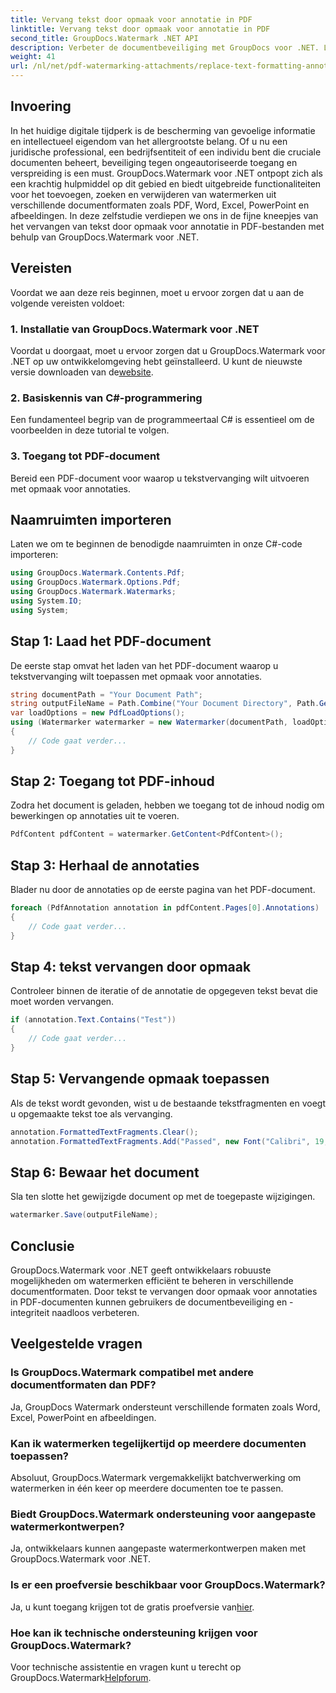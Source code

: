 ```yaml
---
title: Vervang tekst door opmaak voor annotatie in PDF
linktitle: Vervang tekst door opmaak voor annotatie in PDF
second_title: GroupDocs.Watermark .NET API
description: Verbeter de documentbeveiliging met GroupDocs voor .NET. Leer hoe u tekst moeiteloos kunt vervangen door opmaak voor annotaties in PDF-bestanden.
weight: 41
url: /nl/net/pdf-watermarking-attachments/replace-text-formatting-annotation-pdf/
---
```

## Invoering
In het huidige digitale tijdperk is de bescherming van gevoelige informatie en intellectueel eigendom van het allergrootste belang. Of u nu een juridische professional, een bedrijfsentiteit of een individu bent die cruciale documenten beheert, beveiliging tegen ongeautoriseerde toegang en verspreiding is een must. GroupDocs.Watermark voor .NET ontpopt zich als een krachtig hulpmiddel op dit gebied en biedt uitgebreide functionaliteiten voor het toevoegen, zoeken en verwijderen van watermerken uit verschillende documentformaten zoals PDF, Word, Excel, PowerPoint en afbeeldingen. In deze zelfstudie verdiepen we ons in de fijne kneepjes van het vervangen van tekst door opmaak voor annotatie in PDF-bestanden met behulp van GroupDocs.Watermark voor .NET.
## Vereisten
Voordat we aan deze reis beginnen, moet u ervoor zorgen dat u aan de volgende vereisten voldoet:
### 1. Installatie van GroupDocs.Watermark voor .NET
 Voordat u doorgaat, moet u ervoor zorgen dat u GroupDocs.Watermark voor .NET op uw ontwikkelomgeving hebt geïnstalleerd. U kunt de nieuwste versie downloaden van de[website](https://releases.groupdocs.com/Watermark/net/).
### 2. Basiskennis van C#-programmering
Een fundamenteel begrip van de programmeertaal C# is essentieel om de voorbeelden in deze tutorial te volgen.
### 3. Toegang tot PDF-document
Bereid een PDF-document voor waarop u tekstvervanging wilt uitvoeren met opmaak voor annotaties.

## Naamruimten importeren
Laten we om te beginnen de benodigde naamruimten in onze C#-code importeren:
```csharp
using GroupDocs.Watermark.Contents.Pdf;
using GroupDocs.Watermark.Options.Pdf;
using GroupDocs.Watermark.Watermarks;
using System.IO;
using System;
```
## Stap 1: Laad het PDF-document
De eerste stap omvat het laden van het PDF-document waarop u tekstvervanging wilt toepassen met opmaak voor annotaties.
```csharp
string documentPath = "Your Document Path";
string outputFileName = Path.Combine("Your Document Directory", Path.GetFileName(documentPath));
var loadOptions = new PdfLoadOptions();
using (Watermarker watermarker = new Watermarker(documentPath, loadOptions))
{
    // Code gaat verder...
}
```
## Stap 2: Toegang tot PDF-inhoud
Zodra het document is geladen, hebben we toegang tot de inhoud nodig om bewerkingen op annotaties uit te voeren.
```csharp
PdfContent pdfContent = watermarker.GetContent<PdfContent>();
```
## Stap 3: Herhaal de annotaties
Blader nu door de annotaties op de eerste pagina van het PDF-document.
```csharp
foreach (PdfAnnotation annotation in pdfContent.Pages[0].Annotations)
{
    // Code gaat verder...
}
```
## Stap 4: tekst vervangen door opmaak
Controleer binnen de iteratie of de annotatie de opgegeven tekst bevat die moet worden vervangen.
```csharp
if (annotation.Text.Contains("Test"))
{
    // Code gaat verder...
}
```
## Stap 5: Vervangende opmaak toepassen
Als de tekst wordt gevonden, wist u de bestaande tekstfragmenten en voegt u opgemaakte tekst toe als vervanging.
```csharp
annotation.FormattedTextFragments.Clear();
annotation.FormattedTextFragments.Add("Passed", new Font("Calibri", 19, FontStyle.Bold), Color.Red, Color.Aqua);
```
## Stap 6: Bewaar het document
Sla ten slotte het gewijzigde document op met de toegepaste wijzigingen.
```csharp
watermarker.Save(outputFileName);
```

## Conclusie
GroupDocs.Watermark voor .NET geeft ontwikkelaars robuuste mogelijkheden om watermerken efficiënt te beheren in verschillende documentformaten. Door tekst te vervangen door opmaak voor annotaties in PDF-documenten kunnen gebruikers de documentbeveiliging en -integriteit naadloos verbeteren.
## Veelgestelde vragen
### Is GroupDocs.Watermark compatibel met andere documentformaten dan PDF?
Ja, GroupDocs Watermark ondersteunt verschillende formaten zoals Word, Excel, PowerPoint en afbeeldingen.
### Kan ik watermerken tegelijkertijd op meerdere documenten toepassen?
Absoluut, GroupDocs.Watermark vergemakkelijkt batchverwerking om watermerken in één keer op meerdere documenten toe te passen.
### Biedt GroupDocs.Watermark ondersteuning voor aangepaste watermerkontwerpen?
Ja, ontwikkelaars kunnen aangepaste watermerkontwerpen maken met GroupDocs.Watermark voor .NET.
### Is er een proefversie beschikbaar voor GroupDocs.Watermark?
 Ja, u kunt toegang krijgen tot de gratis proefversie van[hier](https://releases.groupdocs.com/).
### Hoe kan ik technische ondersteuning krijgen voor GroupDocs.Watermark?
 Voor technische assistentie en vragen kunt u terecht op GroupDocs.Watermark[Helpforum](https://forum.groupdocs.com/c/watermark/19).